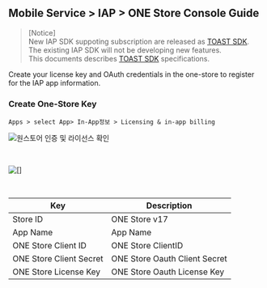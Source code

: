 ## Mobile Service > IAP > ONE Store Console Guide

> [Notice]<br>
> New IAP SDK suppoting subscription are released as [TOAST SDK](http://docs.toast.com/ko/TOAST/ko/toast-sdk/overview/).<br>
> The existing IAP SDK will not be developing new features.<br>
> This documents describes [TOAST SDK](http://docs.toast.com/ko/TOAST/ko/toast-sdk/overview/) specifications.


Create your license key and OAuth credentials in the one-store to register for the IAP app information.



### Create One-Store Key
```
Apps > select App> In-App정보 > Licensing & in-app billing
```
![원스토어 인증 및 라이선스 확인](http://static.toastoven.net/prod_iap/iap_52.PNG)

<br>

![[]](http://static.toastoven.net/prod_iap/iap-console-onestore-edit.png)

<br>


| Key | Description                                             |
| ------------- | ------------------------------ |
| Store ID     | ONE Store v17 |
| App Name      | App Name|
| ONE Store Client ID | ONE Store ClientID |
| ONE Store Client Secret | ONE Store Oauth Client Secret |
| ONE Store License Key | ONE Store Oauth License Key|

